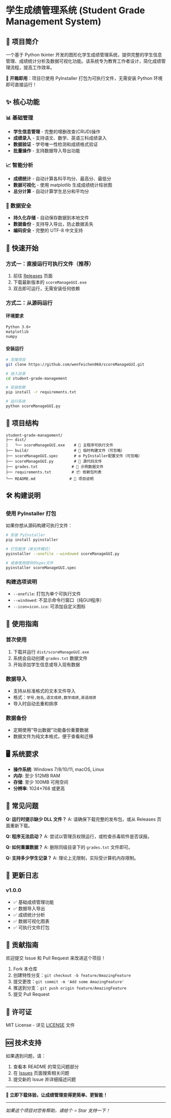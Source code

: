 # 学生成绩管理系统 (Student Grade Management System)

## 📖 项目简介

一个基于 Python tkinter 开发的图形化学生成绩管理系统，提供完整的学生信息管理、成绩统计分析及数据可视化功能。该系统专为教育工作者设计，简化成绩管理流程，提高工作效率。

**🚀 开箱即用**：项目已使用 PyInstaller 打包为可执行文件，无需安装 Python 环境即可直接运行！

## ✨ 核心功能

### 📊 基础管理
- **学生信息管理** - 完整的增删改查(CRUD)操作
- **成绩录入** - 支持语文、数学、英语三科成绩录入
- **数据验证** - 学号唯一性检测和成绩格式验证
- **批量操作** - 支持数据导入导出功能

### 📈 智能分析
- **成绩统计** - 自动计算各科平均分、最高分、最低分
- **数据可视化** - 使用 matplotlib 生成成绩统计柱状图
- **总分计算** - 自动计算学生总分和平均分

### 💾 数据安全
- **持久化存储** - 自动保存数据到本地文件
- **数据备份** - 支持导入导出，防止数据丢失
- **编码安全** - 完整的 UTF-8 中文支持

## 🎯 快速开始

### 方式一：直接运行可执行文件（推荐）
1. 前往 [Releases](https://github.com/wenfeichen068/scoreManageGUI.git) 页面
2. 下载最新版本的 `scoreManageGUI.exe`
3. 双击即可运行，无需安装任何依赖

### 方式二：从源码运行
#### 环境要求
```bash
Python 3.6+
matplotlib
numpy
```

#### 安装运行
```bash
# 克隆项目
git clone https://github.com/wenfeichen068/scoreManageGUI.git

# 进入目录
cd student-grade-management

# 安装依赖
pip install -r requirements.txt

# 运行系统
python scoreManageGUI.py
```

## 📁 项目结构

```
student-grade-management/
├── dist/
│   └── scoreManageGUI.exe    # 🎯 主程序可执行文件
├── build/                    # 🔧 临时构建文件（可忽略）
├── scoreManageGUI.spec       # ⚙️ PyInstaller配置文件（可忽略）
├── scoreManageGUI.py         # 📝 源代码文件
├── grades.txt               # 💾 示例数据文件
├── requirements.txt         # 📦 依赖包列表
└── README.md               # 📖 项目说明
```

## 🛠 构建说明

### 使用 PyInstaller 打包

如果你想从源码构建可执行文件：

```bash
# 安装 PyInstaller
pip install pyinstaller

# 打包程序（单文件模式）
pyinstaller --onefile --windowed scoreManageGUI.py

# 或者使用提供的spec文件
pyinstaller scoreManageGUI.spec
```

### 构建选项说明
- `--onefile`: 打包为单个可执行文件
- `--windowed`: 不显示命令行窗口（纯GUI程序）
- `--icon=icon.ico`: 可添加自定义图标

## 🎯 使用指南

### 首次使用
1. 下载并运行 `dist/scoreManageGUI.exe`
2. 系统会自动创建 `grades.txt` 数据文件
3. 开始添加学生信息或导入现有数据

### 数据导入
- 支持从标准格式的文本文件导入
- 格式：`学号,姓名,语文成绩,数学成绩,英语成绩`
- 导入时自动去重和排序

### 数据备份
- 定期使用"导出数据"功能备份重要数据
- 数据文件为纯文本格式，便于查看和迁移

## 🖥 系统要求

- **操作系统**: Windows 7/8/10/11, macOS, Linux
- **内存**: 至少 512MB RAM
- **存储**: 至少 100MB 可用空间
- **分辨率**: 1024×768 或更高

## 🐛 常见问题

**Q: 运行时提示缺少 DLL 文件？**
A: 请确保下载完整的发布包，或从 Releases 页面重新下载。

**Q: 程序无法启动？**
A: 尝试以管理员权限运行，或检查杀毒软件是否误报。

**Q: 如何重置数据？**
A: 删除同级目录下的 `grades.txt` 文件即可。

**Q: 支持多少学生记录？**
A: 理论上无限制，实际受计算机内存限制。

## 🔄 更新日志

### v1.0.0
- ✅ 基础成绩管理功能
- ✅ 数据导入导出
- ✅ 成绩统计分析
- ✅ 数据可视化图表
- ✅ 可执行文件打包

## 🤝 贡献指南

欢迎提交 Issue 和 Pull Request 来改进这个项目！

1. Fork 本仓库
2. 创建特性分支：`git checkout -b feature/AmazingFeature`
3. 提交更改：`git commit -m 'Add some AmazingFeature'`
4. 推送到分支：`git push origin feature/AmazingFeature`
5. 提交 Pull Request

## 📄 许可证

MIT License - 详见 [LICENSE](LICENSE) 文件

## 🆘 技术支持

如果遇到问题，请：
1. 查看本 README 的常见问题部分
2. 在 [Issues](https://github.com/your-username/student-grade-management/issues) 页面搜索相关问题
3. 提交新的 Issue 并详细描述问题

---

**🎉 立即下载体验，让成绩管理变得更简单、更智能！**

---
*如果这个项目对您有帮助，请给个 ⭐ Star 支持一下！*

